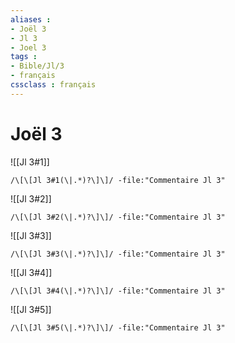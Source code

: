 ```yaml
---
aliases : 
- Joël 3
- Jl 3
- Joel 3
tags : 
- Bible/Jl/3
- français
cssclass : français
---
```


# Joël 3

![[Jl 3#1]]

```query
/\[\[Jl 3#1(\|.*)?\]\]/ -file:"Commentaire Jl 3"
```

![[Jl 3#2]]

```query
/\[\[Jl 3#2(\|.*)?\]\]/ -file:"Commentaire Jl 3"
```

![[Jl 3#3]]

```query
/\[\[Jl 3#3(\|.*)?\]\]/ -file:"Commentaire Jl 3"
```

![[Jl 3#4]]

```query
/\[\[Jl 3#4(\|.*)?\]\]/ -file:"Commentaire Jl 3"
```

![[Jl 3#5]]

```query
/\[\[Jl 3#5(\|.*)?\]\]/ -file:"Commentaire Jl 3"
```

